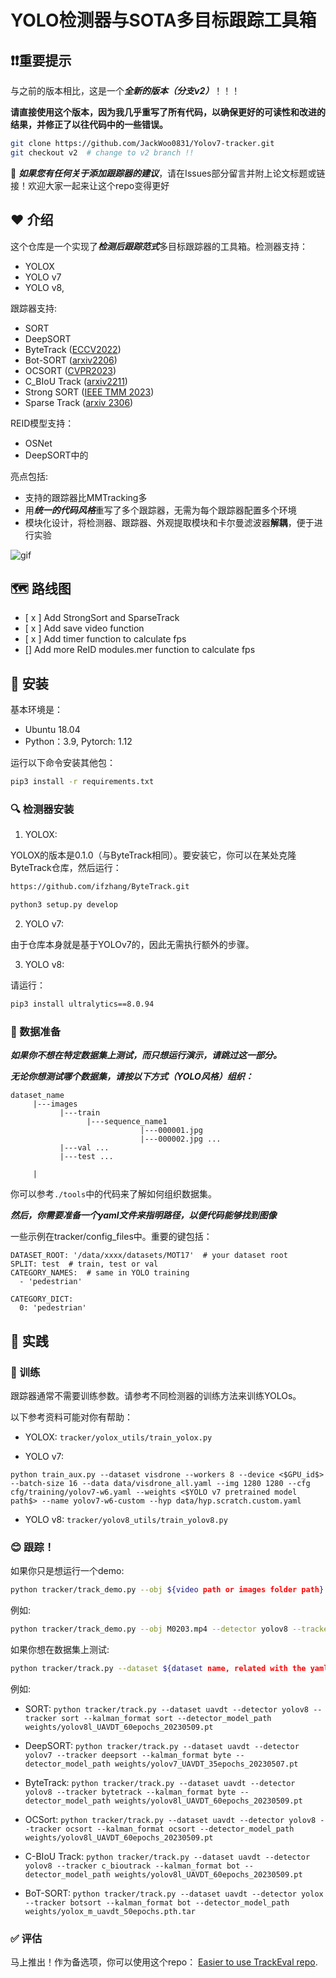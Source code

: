 # YOLO检测器与SOTA多目标跟踪工具箱

## ❗❗重要提示

与之前的版本相比，这是一个***全新的版本（分支v2）***！！！

**请直接使用这个版本，因为我几乎重写了所有代码，以确保更好的可读性和改进的结果，并修正了以往代码中的一些错误。**

```bash 
git clone https://github.com/JackWoo0831/Yolov7-tracker.git
git checkout v2  # change to v2 branch !!
```

🙌 ***如果您有任何关于添加跟踪器的建议***，请在Issues部分留言并附上论文标题或链接！欢迎大家一起来让这个repo变得更好



## ❤️ 介绍

这个仓库是一个实现了***检测后跟踪范式***多目标跟踪器的工具箱。检测器支持：

- YOLOX 
- YOLO v7
- YOLO v8, 

跟踪器支持:

- SORT
- DeepSORT 
- ByteTrack ([ECCV2022](https://arxiv.org/pdf/2110.06864))
- Bot-SORT ([arxiv2206](https://arxiv.org/pdf/2206.14651.pdf))
- OCSORT ([CVPR2023](https://openaccess.thecvf.com/content/CVPR2023/papers/Cao_Observation-Centric_SORT_Rethinking_SORT_for_Robust_Multi-Object_Tracking_CVPR_2023_paper.pdf))
- C_BIoU Track ([arxiv2211](https://arxiv.org/pdf/2211.14317v2.pdf))
- Strong SORT ([IEEE TMM 2023](https://arxiv.org/pdf/2202.13514))
- Sparse Track ([arxiv 2306](https://arxiv.org/pdf/2306.05238))

REID模型支持：

- OSNet
- DeepSORT中的

亮点包括:
- 支持的跟踪器比MMTracking多
- 用***统一的代码风格***重写了多个跟踪器，无需为每个跟踪器配置多个环境 
- 模块化设计，将检测器、跟踪器、外观提取模块和卡尔曼滤波器**解耦**，便于进行实验

![gif](figure/demo.gif)

## 🗺️ 路线图

- [ x ] Add StrongSort and SparseTrack
- [ x ] Add save video function
- [ x ] Add timer function to calculate fps
- [] Add more ReID modules.mer function to calculate fps

##  🔨 安装

基本环境是：
- Ubuntu 18.04
- Python：3.9, Pytorch: 1.12

运行以下命令安装其他包：

```bash
pip3 install -r requirements.txt
```

### 🔍 检测器安装

1. YOLOX:

YOLOX的版本是0.1.0（与ByteTrack相同）。要安装它，你可以在某处克隆ByteTrack仓库，然后运行：

``` bash
https://github.com/ifzhang/ByteTrack.git

python3 setup.py develop
```

2. YOLO v7:

由于仓库本身就是基于YOLOv7的，因此无需执行额外的步骤。

3. YOLO v8:

请运行：

```bash
pip3 install ultralytics==8.0.94
```

### 📑 数据准备

***如果你不想在特定数据集上测试，而只想运行演示，请跳过这一部分。***

***无论你想测试哪个数据集，请按以下方式（YOLO风格）组织：***

```
dataset_name
     |---images
           |---train
                 |---sequence_name1
                             |---000001.jpg
                             |---000002.jpg ...
           |---val ...
           |---test ...

     |

```

你可以参考`./tools`中的代码来了解如何组织数据集。

***然后，你需要准备一个yaml文件来指明路径，以便代码能够找到图像***

一些示例在tracker/config_files中。重要的键包括：

```
DATASET_ROOT: '/data/xxxx/datasets/MOT17'  # your dataset root
SPLIT: test  # train, test or val
CATEGORY_NAMES:  # same in YOLO training
  - 'pedestrian'

CATEGORY_DICT:
  0: 'pedestrian'
```



## 🚗 实践

### 🏃 训练

跟踪器通常不需要训练参数。请参考不同检测器的训练方法来训练YOLOs。

以下参考资料可能对你有帮助：

- YOLOX: `tracker/yolox_utils/train_yolox.py`

- YOLO v7:

```shell
python train_aux.py --dataset visdrone --workers 8 --device <$GPU_id$> --batch-size 16 --data data/visdrone_all.yaml --img 1280 1280 --cfg cfg/training/yolov7-w6.yaml --weights <$YOLO v7 pretrained model path$> --name yolov7-w6-custom --hyp data/hyp.scratch.custom.yaml
```  

- YOLO v8: `tracker/yolov8_utils/train_yolov8.py`



### 😊 跟踪！

如果你只是想运行一个demo:

```bash
python tracker/track_demo.py --obj ${video path or images folder path} --detector ${yolox, yolov8 or yolov7} --tracker ${tracker name} --kalman_format ${kalman format, sort, byte, ...} --detector_model_path ${detector weight path} --save_images
```

例如:

```bash
python tracker/track_demo.py --obj M0203.mp4 --detector yolov8 --tracker deepsort --kalman_format byte --detector_model_path weights/yolov8l_UAVDT_60epochs_20230509.pt --save_images
```

如果你想在数据集上测试:

```bash
python tracker/track.py --dataset ${dataset name, related with the yaml file} --detector ${yolox, yolov8 or yolov7} --tracker ${tracker name} --kalman_format ${kalman format, sort, byte, ...} --detector_model_path ${detector weight path}
```

例如:

- SORT: `python tracker/track.py --dataset uavdt --detector yolov8 --tracker sort --kalman_format sort --detector_model_path weights/yolov8l_UAVDT_60epochs_20230509.pt `

- DeepSORT: `python tracker/track.py --dataset uavdt --detector yolov7 --tracker deepsort --kalman_format byte --detector_model_path weights/yolov7_UAVDT_35epochs_20230507.pt`

- ByteTrack: `python tracker/track.py --dataset uavdt --detector yolov8 --tracker bytetrack --kalman_format byte --detector_model_path weights/yolov8l_UAVDT_60epochs_20230509.pt`

- OCSort: `python tracker/track.py --dataset uavdt --detector yolov8 --tracker ocsort --kalman_format ocsort --detector_model_path weights/yolov8l_UAVDT_60epochs_20230509.pt`

- C-BIoU Track: `python tracker/track.py --dataset uavdt --detector yolov8 --tracker c_bioutrack --kalman_format bot --detector_model_path weights/yolov8l_UAVDT_60epochs_20230509.pt`

- BoT-SORT: `python tracker/track.py --dataset uavdt --detector yolox --tracker botsort --kalman_format bot --detector_model_path weights/yolox_m_uavdt_50epochs.pth.tar`

### ✅ 评估

马上推出！作为备选项，你可以使用这个repo： [Easier to use TrackEval repo](https://github.com/JackWoo0831/Easier_To_Use_TrackEval).